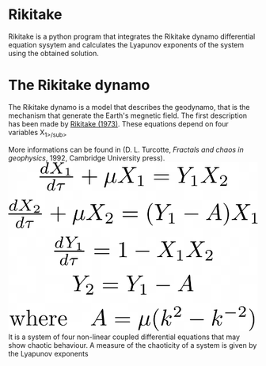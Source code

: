Rikitake
========

Rikitake is a python program that integrates the Rikitake dynamo
differential equation sysytem and calculates the Lyapunov exponents of
the system using the obtained solution.

The Rikitake dynamo
======================

The Rikitake dynamo is a model that describes the geodynamo, that is the
mechanism that generate the Earth's megnetic field. The first description has been made by [Rikitake (1973)](https://academic.oup.com/gji/article/35/1-3/277/615502). 
These equations depend on four variables X<sub>1>/sub>

 More informations can be found in (D. L. Turcotte, *Fractals and chaos in geophysics*, 1992, Cambridge University press). 
![The Rikitake dynamo equations. The variables are X<sub>1>/sub>](https://github.com/ManiOrgrim/Rikitake/blob/master/Images/Rikitake_dynamo_eqs.png?raw=true)
It is a system of four non-linear coupled differential equations that may show chaotic behaviour. A measure of the chaoticity of a system is given by the Lyapunov exponents
